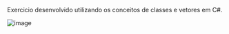 Exercicio desenvolvido utilizando os conceitos de classes e vetores em C#.

![image](https://github.com/user-attachments/assets/8030c981-f41e-44aa-92fc-c8254795d21f)

